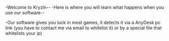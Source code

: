 -Welcome to Kryzln--
-Here is where you will learn what happens when you use our software--




-Our software gives you luck in most games, it detects it via a AnyDesk pc link (you have to contact me via email to whitelist it) or by a special file that whitelists your ip)

